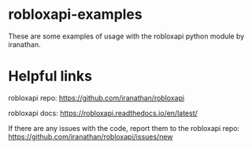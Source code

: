 # robloxapi-examples
These are some examples of usage with the robloxapi python module by iranathan.

# Helpful links
robloxapi repo: https://github.com/iranathan/robloxapi

robloxapi docs: https://robloxapi.readthedocs.io/en/latest/

If there are any issues with the code, report them to the robloxapi repo: https://github.com/iranathan/robloxapi/issues/new
